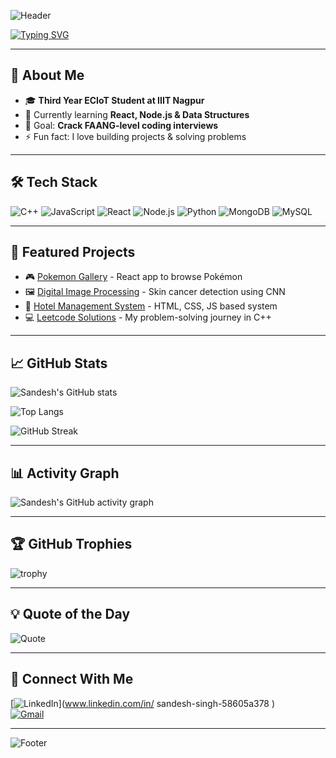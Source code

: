 <!-- Banner / Header -->
![Header](https://capsule-render.vercel.app/api?type=waving&color=0:8e2de2,100:4a00e0&height=200&section=header&text=Hi+👋,+I'm+Sandesh+Singh&fontSize=40&fontColor=ffffff&animation=fadeIn)

<!-- Typing Animation -->
[![Typing SVG](https://readme-typing-svg.herokuapp.com?size=25&color=F75C7E&center=true&vCenter=true&width=650&lines=Third+Year+Student+@+IIIT+Nagpur;Electronics+and+Communication+(IoT);Web+Developer+%7C+AI+Enthusiast)](https://git.io/typing-svg)

---

## 🚀 About Me
- 🎓 **Third Year ECIoT Student at IIIT Nagpur**  
- 🌱 Currently learning **React, Node.js & Data Structures**
- 🎯 Goal: **Crack FAANG-level coding interviews**
- ⚡ Fun fact: I love building projects & solving problems

---

## 🛠️ Tech Stack
![C++](https://img.shields.io/badge/C++-00599C?style=for-the-badge&logo=c%2B%2B&logoColor=white)
![JavaScript](https://img.shields.io/badge/JavaScript-323330?style=for-the-badge&logo=javascript&logoColor=F7DF1E)
![React](https://img.shields.io/badge/React-20232A?style=for-the-badge&logo=react&logoColor=61DAFB)
![Node.js](https://img.shields.io/badge/Node.js-339933?style=for-the-badge&logo=nodedotjs&logoColor=white)
![Python](https://img.shields.io/badge/Python-3776AB?style=for-the-badge&logo=python&logoColor=white)
![MongoDB](https://img.shields.io/badge/MongoDB-4EA94B?style=for-the-badge&logo=mongodb&logoColor=white)
![MySQL](https://img.shields.io/badge/MySQL-005C84?style=for-the-badge&logo=mysql&logoColor=white)

---

## 🚀 Featured Projects
- 🎮 [Pokemon Gallery](https://github.com/sandeshsingh1/Pokemon_Gallery) - React app to browse Pokémon  
- 🖼️ [Digital Image Processing](https://github.com/sandeshsingh1/Digital-Image-Processing) - Skin cancer detection using CNN  
- 🏨 [Hotel Management System](https://github.com/sandeshsingh1/hotel-management) - HTML, CSS, JS based system  
- 💻 [Leetcode Solutions](https://github.com/sandeshsingh1/leetcode) - My problem-solving journey in C++  

---

## 📈 GitHub Stats
![Sandesh's GitHub stats](https://github-readme-stats.vercel.app/api?username=sandeshsingh1&show_icons=true&theme=radical)

![Top Langs](https://github-readme-stats.vercel.app/api/top-langs/?username=sandeshsingh1&layout=compact&theme=tokyonight)

![GitHub Streak](https://streak-stats.demolab.com/?user=sandeshsingh1&theme=tokyonight)

---

## 📊 Activity Graph
![Sandesh's GitHub activity graph](https://github-readme-activity-graph.vercel.app/graph?username=sandeshsingh1&theme=github)

---

## 🏆 GitHub Trophies
![trophy](https://github-profile-trophy.vercel.app/?username=sandeshsingh1&theme=onedark)

---

## 💡 Quote of the Day
![Quote](https://quotes-github-readme.vercel.app/api?type=horizontal&theme=radical)

---

## 🔗 Connect With Me
[![LinkedIn](https://img.shields.io/badge/LinkedIn-0077B5?style=for-the-badge&logo=linkedin&logoColor=white)](www.linkedin.com/in/
sandesh-singh-58605a378
)  
[![Gmail](https://img.shields.io/badge/Email-D14836?style=for-the-badge&logo=gmail&logoColor=white)](mailto:sandeshsingh201106@gmail.com)

---

<!-- Footer -->
![Footer](https://capsule-render.vercel.app/api?type=waving&color=0:4a00e0,100:8e2de2&height=120&section=footer)
